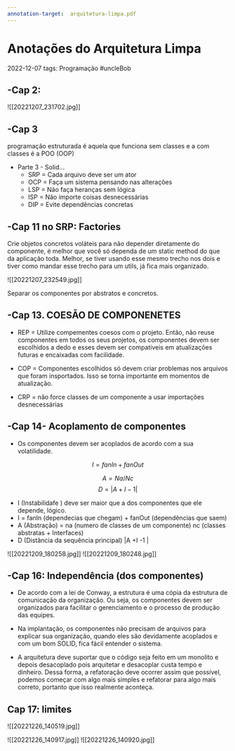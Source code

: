 ```yaml
---
annotation-target:  arquitetura-limpa.pdf
---
```

# Anotações do Arquitetura Limpa
2022-12-07
tags: Programação #uncleBob

## -Cap 2: 

![[20221207_231702.jpg]]

## -Cap 3
programação estruturada é aquela que funciona sem classes e a com classes é a POO (OOP) 

* Parte 3 - Solid...
    * SRP = Cada arquivo deve ser um ator
    * OCP = Faça um sistema pensando nas alterações
    * LSP = Não faça heranças sem lógica
    * ISP = Não importe coisas desnecessárias
    * DIP = Evite dependências concretas

## -Cap 11 no SRP: **Factories** 

Crie objetos concretos voláteis para não depender diretamente do componente, é melhor que você só dependa de um static method do que da aplicação toda. Melhor, se tiver usando esse mesmo trecho nos dois e tiver como mandar esse trecho para um utils, já fica mais organizado.

![[20221207_232549.jpg]]

Separar os componentes por abstratos e concretos.

## -Cap 13. COESÃO DE COMPONENETES

* REP = Utilize compementes coesos com o projeto. Então, não reuse componentes em todos os seus projetos, os componentes devem ser escolhidos a dedo e esses devem ser compativeis em atualizações futuras e encaixadas com facilidade.

* COP = Componentes escolhidos só devem criar problemas nos arquivos que foram insportados. Isso se torna importante em momentos de atualização.

* CRP = não force classes de um componente a usar importações desnecessárias
 

## -Cap 14- Acoplamento de componentes
 
* Os componentes devem ser acoplados de acordo com a sua volatilidade.

$$I = fanIn + fanOut$$

$$A = Na/Nc$$
$$D = |A + I -1|$$
* I (Instabilidafe ) deve ser maior que a dos componentes que ele depende, lógico.
* I = fanIn (dependecias que chegam) + fanOut (dependências que saem)
* A (Abstração) = na (numero de classes de um componente) nc (classes abstratas + Interfaces)
* D (Distância da sequência principal) |A +I -1 |

![[20221209_180258.jpg]]
![[20221209_180248.jpg]]

## -Cap 16: Independência (dos componentes)

* De acordo com a lei de Conway, a estrutura é uma cópia da estrutura de comunicação da organização. Ou seja, os componentes devem ser organizados para facilitar o gerenciamento e o processo de produção das equipes.

* Na implantação, os componentes não precisam de arquivos para explicar sua organização, quando eles são devidamente acoplados e com um bom SOLID, fica fácil entender o sistema.

* A arquitetura deve suportar que o código seja feito em um monolito e depois desacoplado pois arquitetar e desacoplar custa tempo e dinheiro. Dessa forma, a refatoração deve ocorrer assim que possível, podemos começar com algo mais simples e refatorar para algo mais correto, portanto que isso realmente aconteça.

## Cap 17: limites

![[20221226_140519.jpg]]

![[20221226_140917.jpg]]
![[20221226_140920.jpg]]

